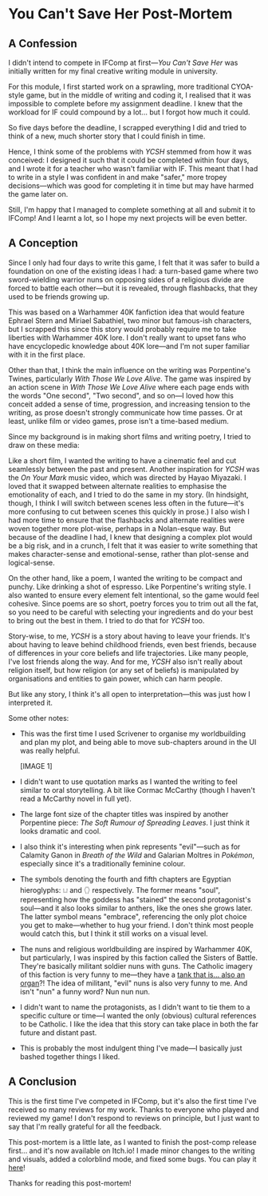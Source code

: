 # You Can't Save Her Post-Mortem

## A Confession

I didn't intend to compete in IFComp at first—*You Can't Save Her* was initially written for my final creative writing module in university.

For this module, I first started work on a sprawling, more traditional CYOA-style game, but in the middle of writing and coding it, I realised that it was impossible to complete before my assignment deadline. I knew that the workload for IF could compound by a lot... but I forgot how much it could.

So five days before the deadline, I scrapped everything I did and tried to think of a new, much shorter story that I could finish in time.

Hence, I think some of the problems with *YCSH* stemmed from how it was conceived: I designed it such that it could be completed within four days, and I wrote it for a teacher who wasn't familiar with IF. This meant that I had to write in a style I was confident in and make "safer," more tropey decisions—which was good for completing it in time but may have harmed the game later on.

Still, I'm happy that I managed to complete something at all and submit it to IFComp! And I learnt a lot, so I hope my next projects will be even better.

## A Conception

Since I only had four days to write this game, I felt that it was safer to build a foundation on one of the existing ideas I had: a turn-based game where two sword-wielding warrior nuns on opposing sides of a religious divide are forced to battle each other—but it is revealed, through flashbacks, that they used to be friends growing up.

This was based on a Warhammer 40K fanfiction idea that would feature Ephrael Stern and Miriael Sabathiel, two minor but famous-ish characters, but I scrapped this since this story would probably require me to take liberties with Warhammer 40K lore. I don't really want to upset fans who have encyclopedic knowledge about 40K lore—and I'm not super familiar with it in the first place.

Other than that, I think the main influence on the writing was Porpentine's Twines, particularly *With Those We Love Alive*. The game was inspired by an action scene in *With Those We Love Alive* where each page ends with the words "One second", "Two second", and so on—I loved how this conceit added a sense of time, progression, and increasing tension to the writing, as prose doesn't strongly communicate how time passes. Or at least, unlike film or video games, prose isn't a time-based medium.

Since my background is in making short films and writing poetry, I tried to draw on these media:

Like a short film, I wanted the writing to have a cinematic feel and cut seamlessly between the past and present. Another inspiration for *YCSH* was the *On Your Mark* music video, which was directed by Hayao Miyazaki. I loved that it swapped between alternate realities to emphasise the emotionality of each, and I tried to do the same in my story. (In hindsight, though, I think I will switch between scenes less often in the future—it's more confusing to cut between scenes this quickly in prose.) I also wish I had more time to ensure that the flashbacks and alternate realities were woven together more plot-wise, perhaps in a Nolan-esque way. But because of the deadline I had, I knew that designing a complex plot would be a big risk, and in a crunch, I felt that it was easier to write something that makes character-sense and emotional-sense, rather than plot-sense and logical-sense.

On the other hand, like a poem, I wanted the writing to be compact and punchy. Like drinking a shot of espresso. Like Porpentine's writing style. I also wanted to ensure every element felt intentional, so the game would feel cohesive. Since poems are so short, poetry forces you to trim out all the fat, so you need to be careful with selecting your ingredients and do your best to bring out the best in them. I tried to do that for *YCSH* too.

Story-wise, to me, *YCSH* is a story about having to leave your friends. It's about having to leave behind childhood friends, even best friends, because of differences in your core beliefs and life trajectories. Like many people, I've lost friends along the way. And for me, *YCSH* also isn't really about religion itself, but how religion (or any set of beliefs) is manipulated by organisations and entities to gain power, which can harm people.

But like any story, I think it's all open to interpretation—this was just how I interpreted it.

Some other notes:

- This was the first time I used Scrivener to organise my worldbuilding and plan my plot, and being able to move sub-chapters around in the UI was really helpful.

    [IMAGE 1]

- I didn't want to use quotation marks as I wanted the writing to feel similar to oral storytelling. A bit like Cormac McCarthy (though I haven't read a McCarthy novel in full yet).

- The large font size of the chapter titles was inspired by another Porpentine piece: *The Soft Rumour of Spreading Leaves*. I just think it looks dramatic and cool.

- I also think it's interesting when pink represents "evil"—such as for Calamity Ganon in *Breath of the Wild* and Galarian Moltres in *Pokémon*, especially since it's a traditionally feminine colour.

- The symbols denoting the fourth and fifth chapters are Egyptian hieroglyphs: 𓂓 and 𓂘 respectively. The former means "soul", representing how the goddess has "stained" the second protagonist's soul—and it also looks similar to anthers, like the ones she grows later. The latter symbol means "embrace", referencing the only plot choice you get to make—whether to hug your friend. I don't think most people would catch this, but I think it still works on a visual level.

- The nuns and religious worldbuilding are inspired by Warhammer 40K, but particularly, I was inspired by this faction called the Sisters of Battle. They're basically militant soldier nuns with guns. The Catholic imagery of this faction is very funny to me—they have a [tank that is... also an organ](https://www.reddit.com/r/Warhammer40k/comments/dqqypi/new_sisters_of_battle_tanks/)?! The idea of militant, "evil" nuns is also very funny to me. And isn't "nun" a funny word? Nun nun nun.

- I didn't want to name the protagonists, as I didn't want to tie them to a specific culture or time—I wanted the only (obvious) cultural references to be Catholic. I like the idea that this story can take place in both the far future and distant past.

- This is probably the most indulgent thing I've made—I basically just bashed together things I liked.

## A Conclusion

This is the first time I've competed in IFComp, but it's also the first time I've received so many reviews for my work. Thanks to everyone who played and reviewed my game! I don't respond to reviews on principle, but I just want to say that I'm really grateful for all the feedback.

This post-mortem is a little late, as I wanted to finish the post-comp release first... and it's now available on Itch.io! I made minor changes to the writing and visuals, added a colorblind mode, and fixed some bugs. You can play it [here](https://plasmak.itch.io/you-cant-save-her)!

Thanks for reading this post-mortem!